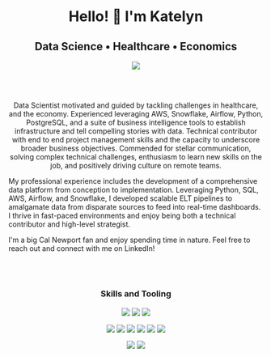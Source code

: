 <h1 align='center'>
  Hello! 👋 I'm Katelyn
</h1>

<h2 align='center'>
  Data Science • Healthcare • Economics
</h2>

<p align='center'>
  <a href="https://www.linkedin.com/in/katelyn-bischoff/">
    <img align="center" src="https://img.shields.io/badge/LinkedIn-blue?logo=linkedin&logoColor=white&link=https://www.linkedin.com/in/katelyn-bischoff/"/>
  </a>
</p>

<br>
</br>


<p align='center'>
Data Scientist motivated and guided by tackling challenges in healthcare, and the economy. Experienced leveraging AWS, Snowflake, Airflow, Python, PostgreSQL, and a suite of business intelligence tools to establish infrastructure and tell compelling stories with data. Technical contributor with end to end project management skills and the capacity to underscore broader business objectives. Commended for stellar communication, solving complex technical challenges, enthusiasm to learn new skills on the job, and positively driving culture on remote teams. 

My professional experience includes the development of a comprehensive data platform from conception to implementation. Leveraging Python, SQL, AWS, Airflow, and Snowflake, I developed scalable ELT pipelines to amalgamate data from disparate sources to feed into real-time dashboards. I thrive in fast-paced environments and enjoy being both a technical contributor and high-level strategist. 

I'm a big Cal Newport fan and enjoy spending time in nature. Feel free to reach out and connect with me on LinkedIn!
</p>


<br>
</br>

<h3 align='center'>
  Skills and Tooling
</h3>

<p align='center'>
  <a>
    <img align="center" src="https://img.shields.io/badge/PostgreSQL-4169E1?logo=postgresql&logoColor=white"/>
    <img align="center" src="https://img.shields.io/badge/Python_|_Pandas_|_NumPy-3776AB?logo=python&logoColor=white"/> 
    <img align="center" src="https://img.shields.io/badge/RStudio_|_lmtest_|_tidyverse-276DC3?logo=r&logoColor=white"/> 
  </a>
</p>

<p align='center'>
  <a>
    <img align="center" src="https://img.shields.io/badge/Snowflake-29B5E8?logo=snowflake&logoColor=white"/> 
    <img align="center" src="https://img.shields.io/badge/AWS-232F3E?logo=amazonaws&logoColor=white"/> 
    <img align="center" src="https://img.shields.io/badge/Apache_Airflow-017CEE?logo=apacheairflow&logoColor=white"/>
    <img align="center" src="https://img.shields.io/badge/Sigma_Computing-teal"/> 
    <img align="center" src="https://img.shields.io/badge/Tableau-E97627?logo=tableau&logoColor=white"/> 
    <img align="center" src="https://img.shields.io/badge/Looker_Studio-4285F4?logo=looker&logoColor=white"/>
  </a>
</p>

<p align='center'>
  <a>
    <img align="center" src="https://img.shields.io/badge/Jira-0052CC?logo=jira&logoColor=white"/>
    <img align="center" src="https://img.shields.io/badge/Confluence-172B4D?logo=confluence&logoColor=white"/>
  </a>
</p>





